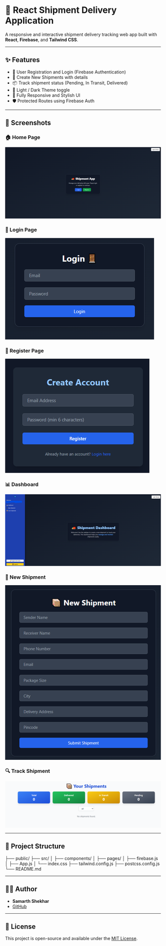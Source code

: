 # 🚚 React Shipment Delivery Application

A responsive and interactive shipment delivery tracking web app built with **React**, **Firebase**, and **Tailwind CSS**.

---

## ✨ Features

- 🔐 User Registration and Login (Firebase Authentication)
- 🧾 Create New Shipments with details
- 📦 Track shipment status (Pending, In Transit, Delivered)
- 🌙 Light / Dark Theme toggle
- 📱 Fully Responsive and Stylish UI
- 🛡️ Protected Routes using Firebase Auth

---

## 📸 Screenshots

### 🏠 Home Page
![Home](https://raw.githubusercontent.com/Samarth-Shekhar/React-Shipment-Delivery-Application/main/screenshots/home.png)

### 🔐 Login Page
![Login](https://raw.githubusercontent.com/Samarth-Shekhar/React-Shipment-Delivery-Application/main/screenshots/login.png)

### 📝 Register Page
![Register](https://raw.githubusercontent.com/Samarth-Shekhar/React-Shipment-Delivery-Application/main/screenshots/register.png)

### 📊 Dashboard
![Dashboard](https://raw.githubusercontent.com/Samarth-Shekhar/React-Shipment-Delivery-Application/main/screenshots/dashboard2.png)

### 🚚 New Shipment
![New Shipment](https://raw.githubusercontent.com/Samarth-Shekhar/React-Shipment-Delivery-Application/main/screenshots/new-shipment.png)

### 🔍 Track Shipment
![Track Shipment](https://raw.githubusercontent.com/Samarth-Shekhar/React-Shipment-Delivery-Application/main/screenshots/track-shipment.png)


---

## 📁 Project Structure

├── public/
├── src/
│ ├── components/
│ ├── pages/
│ ├── firebase.js
│ ├── App.js
│ └── index.css
├── tailwind.config.js
├── postcss.config.js
└── README.md

---

## 🙋‍♂️ Author

- **Samarth Shekhar**
- [GitHub](https://github.com/Samarth-Shekhar)

---

## 📄 License

This project is open-source and available under the [MIT License](LICENSE).
